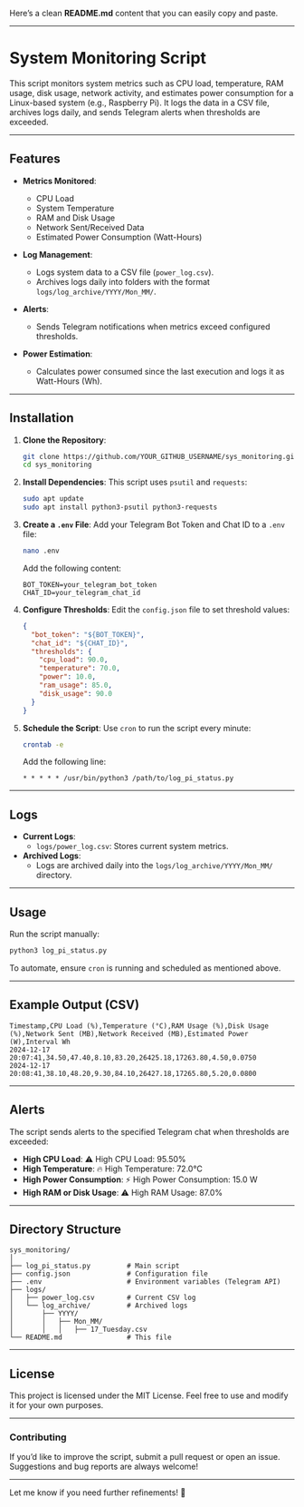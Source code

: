 Here’s a clean **README.md** content that you can easily copy and paste.

---

# **System Monitoring Script**

This script monitors system metrics such as CPU load, temperature, RAM usage, disk usage, network activity, and estimates power consumption for a Linux-based system (e.g., Raspberry Pi). It logs the data in a CSV file, archives logs daily, and sends Telegram alerts when thresholds are exceeded.

---

## **Features**

- **Metrics Monitored**:
  - CPU Load
  - System Temperature
  - RAM and Disk Usage
  - Network Sent/Received Data
  - Estimated Power Consumption (Watt-Hours)

- **Log Management**:
  - Logs system data to a CSV file (`power_log.csv`).
  - Archives logs daily into folders with the format `logs/log_archive/YYYY/Mon_MM/`.

- **Alerts**:
  - Sends Telegram notifications when metrics exceed configured thresholds.

- **Power Estimation**:
  - Calculates power consumed since the last execution and logs it as Watt-Hours (Wh).

---

## **Installation**

1. **Clone the Repository**:
   ```bash
   git clone https://github.com/YOUR_GITHUB_USERNAME/sys_monitoring.git
   cd sys_monitoring
   ```

2. **Install Dependencies**:
   This script uses `psutil` and `requests`:
   ```bash
   sudo apt update
   sudo apt install python3-psutil python3-requests
   ```

3. **Create a `.env` File**:
   Add your Telegram Bot Token and Chat ID to a `.env` file:
   ```bash
   nano .env
   ```
   Add the following content:
   ```
   BOT_TOKEN=your_telegram_bot_token
   CHAT_ID=your_telegram_chat_id
   ```

4. **Configure Thresholds**:
   Edit the `config.json` file to set threshold values:
   ```json
   {
     "bot_token": "${BOT_TOKEN}",
     "chat_id": "${CHAT_ID}",
     "thresholds": {
       "cpu_load": 90.0,
       "temperature": 70.0,
       "power": 10.0,
       "ram_usage": 85.0,
       "disk_usage": 90.0
     }
   }
   ```

5. **Schedule the Script**:
   Use `cron` to run the script every minute:
   ```bash
   crontab -e
   ```
   Add the following line:
   ```
   * * * * * /usr/bin/python3 /path/to/log_pi_status.py
   ```

---

## **Logs**

- **Current Logs**:
  - `logs/power_log.csv`: Stores current system metrics.
- **Archived Logs**:
  - Logs are archived daily into the `logs/log_archive/YYYY/Mon_MM/` directory.

---

## **Usage**

Run the script manually:
```bash
python3 log_pi_status.py
```

To automate, ensure `cron` is running and scheduled as mentioned above.

---

## **Example Output (CSV)**

```
Timestamp,CPU Load (%),Temperature (°C),RAM Usage (%),Disk Usage (%),Network Sent (MB),Network Received (MB),Estimated Power (W),Interval Wh
2024-12-17 20:07:41,34.50,47.40,8.10,83.20,26425.18,17263.80,4.50,0.0750
2024-12-17 20:08:41,38.10,48.20,9.30,84.10,26427.18,17265.80,5.20,0.0800
```

---

## **Alerts**

The script sends alerts to the specified Telegram chat when thresholds are exceeded:
- **High CPU Load**: ⚠️ High CPU Load: 95.50%
- **High Temperature**: 🔥 High Temperature: 72.0°C
- **High Power Consumption**: ⚡ High Power Consumption: 15.0 W
- **High RAM or Disk Usage**: ⚠️ High RAM Usage: 87.0%

---

## **Directory Structure**

```
sys_monitoring/
│
├── log_pi_status.py         # Main script
├── config.json              # Configuration file
├── .env                     # Environment variables (Telegram API)
├── logs/
│   ├── power_log.csv        # Current CSV log
│   └── log_archive/         # Archived logs
│       ├── YYYY/
│       │   ├── Mon_MM/
│       │   │   ├── 17_Tuesday.csv
└── README.md                # This file
```

---

## **License**

This project is licensed under the MIT License. Feel free to use and modify it for your own purposes.

---

### **Contributing**

If you’d like to improve the script, submit a pull request or open an issue. Suggestions and bug reports are always welcome!

---

Let me know if you need further refinements! 🚀
